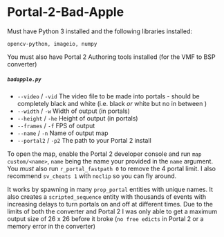 # Portal-2-Bad-Apple

Must have Python 3 installed and the following libraries installed:

`opencv-python, imageio, numpy`

You must also have Portal 2 Authoring tools installed (for the VMF to BSP converter)

##### `badapple.py`

* `--video` / `-vid` The video file to be made into portals - should be completely black and white (i.e. black *or* white but no in between )
* `--width` / `-w` Width of output (in portals)
* `--height` / `-he` Height of output (in portals)
* `--frames` / `-f` FPS of output
* `--name` / `-n` Name of output map
* `--portal2` / `-p2` The path to your Portal 2 install

To open the map, enable the Portal 2 developer console and run `map custom/<name>`, `name` being the name your provided in the `name` argument. You *must* also run `r_portal_fastpath 0` to remove the 4 portal limit. I also recommend  `sv_cheats 1` with `noclip` so you can fly around.

It works by spawning in many `prop_portal` entities with unique names. It also creates a `scripted_sequence` entity with thousands of events with increasing delays to turn portals on and off at different times. Due to the limits of both the converter and Portal 2 I was only able to get a maximum output size of 26 x 26 before it broke (`no free edicts` in Portal 2 or a memory error in the converter)
